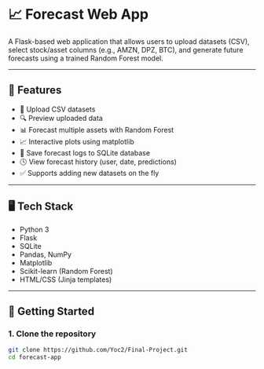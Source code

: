# 📈 Forecast Web App

A Flask-based web application that allows users to upload datasets (CSV), select stock/asset columns (e.g., AMZN, DPZ, BTC), and generate future forecasts using a trained Random Forest model.

---

## 🔧 Features

- 📁 Upload CSV datasets
- 🔍 Preview uploaded data
- 📊 Forecast multiple assets with Random Forest
- 📈 Interactive plots using matplotlib
- 💾 Save forecast logs to SQLite database
- 🕓 View forecast history (user, date, predictions)
- ✅ Supports adding new datasets on the fly

---

## 🖥️ Tech Stack

- Python 3
- Flask
- SQLite
- Pandas, NumPy
- Matplotlib
- Scikit-learn (Random Forest)
- HTML/CSS (Jinja templates)

---

## 🚀 Getting Started

### 1. Clone the repository

```bash
git clone https://github.com/Yoc2/Final-Project.git
cd forecast-app
